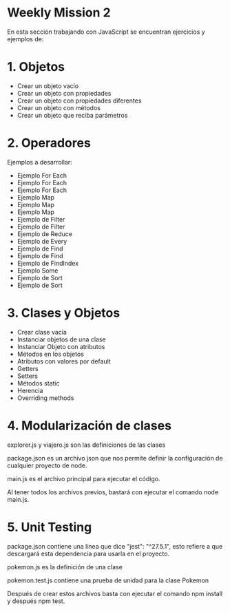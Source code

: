 # Weekly Mission 2

En esta sección trabajando con JavaScript se encuentran ejercicios y ejemplos de:

# 1. Objetos

* Crear un objeto vacío
* Crear un objeto con propiedades
* Crear un objeto con propiedades diferentes
* Crear un objeto con métodos
* Crear un objeto que reciba parámetros

# 2. Operadores


Ejemplos a desarrollar:

* Ejemplo For Each
* Ejemplo For Each
* Ejemplo For Each
* Ejemplo Map
* Ejemplo Map
* Ejemplo Map
* Ejemplo de Filter
* Ejemplo de Filter
* Ejemplo de Reduce
* Ejemplo de Every
* Ejemplo de Find
* Ejemplo de Find
* Ejemplo de FindIndex
* Ejemplo Some
* Ejemplo de Sort
* Ejemplo de Sort

# 3. Clases y Objetos

* Crear clase vacía
* Instanciar objetos de una clase
* Instanciar Objeto con atributos
* Métodos en los objetos
* Atributos con valores por default
* Getters
* Setters
* Métodos static
* Herencia
* Overriding methods

# 4. Modularización de clases

explorer.js y viajero.js son las definiciones de las clases

package.json es un archivo json que nos permite definir la configuración de cualquier proyecto de node.

main.js es el archivo principal para ejecutar el código.

Al tener todos los archivos previos, bastará con ejecutar el comando node main.js.


# 5. Unit Testing

package.json contiene una línea que dice "jest": "^27.5.1", esto refiere a que descargará esta dependencia para usarla en el proyecto.

pokemon.js es la definición de una clase

pokemon.test.js contiene una prueba de unidad para la clase Pokemon

Después de crear estos archivos basta con ejecutar el comando npm install y después npm test.


